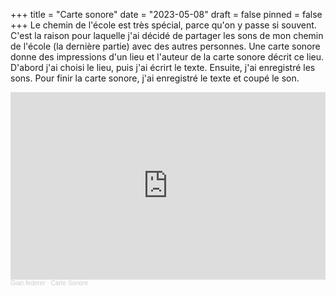 +++
title = "Carte sonore"
date = "2023-05-08"
draft = false
pinned = false
+++
Le chemin de l'école est très spécial, parce qu'on y passe si souvent. C'est la raison pour laquelle j'ai décidé de partager les sons de mon chemin de l'école (la dernière partie) avec des autres personnes. Une carte sonore donne des impressions d'un lieu et l'auteur de la carte sonore décrit ce lieu. D'abord j'ai choisi le lieu, puis j'ai écrirt le texte. Ensuite, j'ai enregistré les sons. Pour finir la carte sonore, j'ai enregistré le texte et coupé le son.

<iframe width="100%" height="300" scrolling="no" frameborder="no" allow="autoplay" src="https://w.soundcloud.com/player/?url=https%3A//api.soundcloud.com/tracks/1502715751%3Fsecret_token%3Ds-JTimGKwmFc8&color=%2300cc11&auto_play=false&hide_related=false&show_comments=true&show_user=true&show_reposts=false&show_teaser=true&visual=true"></iframe><div style="font-size: 10px; color: #cccccc;line-break: anywhere;word-break: normal;overflow: hidden;white-space: nowrap;text-overflow: ellipsis; font-family: Interstate,Lucida Grande,Lucida Sans Unicode,Lucida Sans,Garuda,Verdana,Tahoma,sans-serif;font-weight: 100;"><a href="https://soundcloud.com/gian-federer" title="Gian.federer" target="_blank" style="color: #cccccc; text-decoration: none;">Gian.federer</a> · <a href="https://soundcloud.com/gian-federer/carte-sonore/s-JTimGKwmFc8" title="Carte Sonore" target="_blank" style="color: #cccccc; text-decoration: none;">Carte Sonore</a></div>